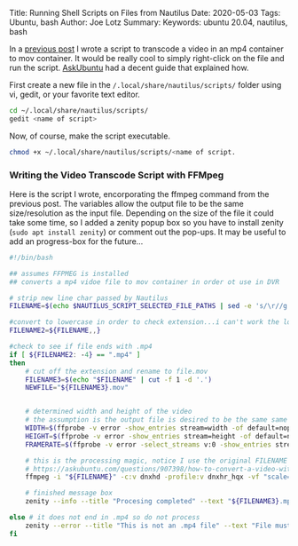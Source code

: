 Title: Running Shell Scripts on Files from Nautilus
Date: 2020-05-03
Tags: Ubuntu, bash
Author: Joe Lotz
Summary:
Keywords: ubuntu 20.04, nautilus, bash

​In a [previous post](fmpeg-converting-mp4-videos-to-mov.html) I wrote a script to transcode a video in an mp4 container to mov container. It would be really cool to simply right-click on the file and run the script. [AskUbuntu](https://askubuntu.com/questions/1031807/how-to-integrate-run-as-shell-script-in-right-click-menu-of-file-manager) had a decent guide that explained how.

First create a new file in the `/.local/share/nautilus/scripts/` folder using vi, gedit, or your favorite text editor.

```bash
cd ~/.local/share/nautilus/scripts/
gedit <name of script>
```

Now, of course, make the script executable.

```bash
chmod +x ~/.local/share/nautilus/scripts/<name of script.
```

### Writing the Video Transcode Script with FFMpeg

Here is the script I wrote, encorporating the ffmpeg command from the previous post. The variables allow the output file to be the same size/resolution as the input file. Depending on the size of the file it could take some time, so I added a zenity popup box so you have to install zenity (`sudo apt install zenity`) or comment out the pop-ups. It may be useful to add an progress-box for the future…

```bash
#!/bin/bash

## assumes FFPMEG is installed
## converts a mp4 vidoe file to mov container in order ot use in DVR

# strip new line char passed by Nautilus
FILENAME=$(echo $NAUTILUS_SCRIPT_SELECTED_FILE_PATHS | sed -e 's/\r//g')

#convert to lowercase in order to check extension...i can't work the lowercase into the logic below so this is a work around
FILENAME2=${FILENAME,,}

#check to see if file ends with .mp4
if [ ${FILENAME2: -4} == ".mp4" ]
then
	# cut off the extension and rename to file.mov
	FILENAME3=$(echo "$FILENAME" | cut -f 1 -d '.') 
	NEWFILE="${FILENAME3}.mov"


	# determined width and height of the video
	# the assumption is the output file is desired to be the same same as input	
	WIDTH=$(ffprobe -v error -show_entries stream=width -of default=noprint_wrappers=1:nokey=1 "${FILENAME}")
	HEIGHT=$(ffprobe -v error -show_entries stream=height -of default=noprint_wrappers=1:nokey=1 "${FILENAME}")
	FRAMERATE=$(ffprobe -v error -select_streams v:0 -show_entries stream=avg_frame_rate -of default=noprint_wrappers=1:nokey=1 "${FILENAME}")

	# this is the processing magic, notice I use the original FILENAME variable due to my goofy hack
	# https://askubuntu.com/questions/907398/how-to-convert-a-video-with-ffmpeg-into-the-dnxhd-dnxhr-format
	ffmpeg -i "${FILENAME}" -c:v dnxhd -profile:v dnxhr_hqx -vf "scale=${WIDTH}:${HEIGHT},fps=${FRAMERATE},format=yuv422p10le" -c:a pcm_s16le "${NEWFILE}"

	# finished message box
	zenity --info --title "Procesing completed" --text "${FILENAME3}.mp4 has been transcoded to a .mov file at size ${WIDTH}:${HEIGHT} and framerate=${FRAMERATE}" --width=600

else # it does not end in .mp4 so do not process
	zenity --error --title "This is not an .mp4 file" --text "File must end with extension '.mp4'" --width=600
fi
```


